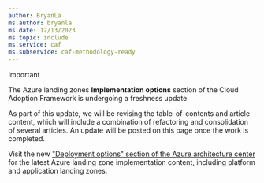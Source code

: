 ```yaml
---
author: BryanLa
ms.author: bryanla
ms.date: 12/13/2023
ms.topic: include
ms.service: caf
ms.subservice: caf-methodology-ready
---
```


> [!IMPORTANT]
> The Azure landing zones **Implementation options** section of the Cloud Adoption Framework is undergoing a freshness update. 
> 
> As part of this update, we will be revising the table-of-contents and article content, which will include a combination of refactoring and consolidation of several articles. An update will be posted on this page once the work is completed.
>  
> Visit the new ["Deployment options" section of the Azure architecture center](/azure/architecture/landing-zones/landing-zone-deploy) for the latest Azure landing zone implementation content, including platform and application landing zones.